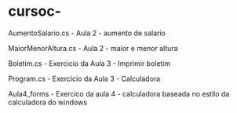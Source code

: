 # cursoc-
AumentoSalario.cs - Aula 2 - aumento de salario

MaiorMenorAltura.cs - Aula 2 - maior e menor altura

Boletim.cs - Exercicio da Aula 3 - Imprimir boletim

Program.cs - Exercicio da Aula 3 - Calculadora

Aula4_forms - Exercico da aula 4 - calculadora baseada no estilo da calculadora do windows
